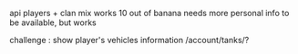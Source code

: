 api players + clan mix works 10 out of banana
needs more personal info to be available, but works 

challenge : show player's vehicles information /account/tanks/?